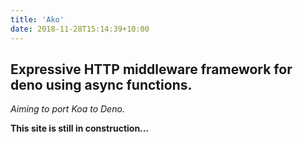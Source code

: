 ```yaml
---
title: 'Ako'
date: 2018-11-28T15:14:39+10:00
---
```


## Expressive HTTP middleware framework for deno using async functions. 

*Aiming to port Koa to Deno.*


**This site is still in construction...**

